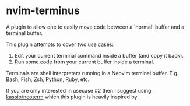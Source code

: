 # nvim-terminus

A plugin to allow one to easily move code between a 'normal' buffer and a
terminal buffer.

This plugin attempts to cover two use cases:

1. Edit your current terminal command inside a buffer (and copy it back).
2. Run some code from your current buffer inside a terminal. 

Terminals are shell interpreters running in a Neovim terminal buffer. E.g.
Bash, Fish, Zsh, Python, Ruby, etc. 

If you are only interested in usecase #2 then I suggest using
[kassio/neoterm](https://github.com/kassio/neoterm) which this plugin is
heavily inspired by.

